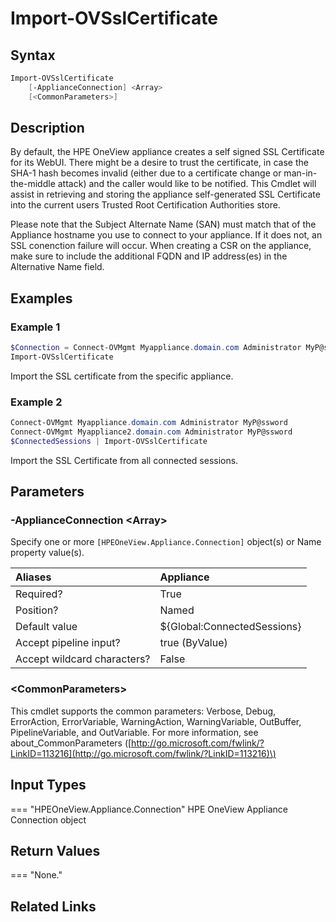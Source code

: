﻿---
description: Import an appliance SSL Certificate.
---

# Import-OVSslCertificate

## Syntax

```powershell
Import-OVSslCertificate
    [-ApplianceConnection] <Array>
    [<CommonParameters>]
```

## Description

By default, the HPE OneView appliance creates a self signed SSL Certificate for its WebUI.  There might be a desire to trust the certificate, in case the SHA-1 hash becomes invalid (either due to a certificate change or man-in-the-middle attack) and the caller would like to be notified.  This Cmdlet will assist in retrieving and storing the appliance self-generated SSL Certificate into the current users Trusted Root Certification Authorities store.

Please note that the Subject Alternate Name (SAN) must match that of the Appliance hostname you use to connect to your appliance.  If it does not, an SSL conenction failure will occur.  When creating a CSR on the appliance, make sure to include the additional FQDN and IP address(es) in the Alternative Name field.

## Examples

###  Example 1 

```powershell
$Connection = Connect-OVMgmt Myappliance.domain.com Administrator MyP@ssword
Import-OVSslCertificate
```

Import the SSL certificate from the specific appliance.

###  Example 2 

```powershell
Connect-OVMgmt Myappliance.domain.com Administrator MyP@ssword
Connect-OVMgmt Myappliance2.domain.com Administrator MyP@ssword
$ConnectedSessions | Import-OVSslCertificate 
```

Import the SSL Certificate from all connected sessions.

## Parameters

### -ApplianceConnection &lt;Array&gt;

Specify one or more `[HPEOneView.Appliance.Connection]` object(s) or Name property value(s).

| Aliases | Appliance |
| :--- | :--- |
| Required? | True |
| Position? | Named |
| Default value | ${Global:ConnectedSessions} |
| Accept pipeline input? | true (ByValue) |
| Accept wildcard characters? | False |

### &lt;CommonParameters&gt;

This cmdlet supports the common parameters: Verbose, Debug, ErrorAction, ErrorVariable, WarningAction, WarningVariable, OutBuffer, PipelineVariable, and OutVariable. For more information, see about\_CommonParameters \([http://go.microsoft.com/fwlink/?LinkID=113216](http://go.microsoft.com/fwlink/?LinkID=113216)\)

## Input Types

=== "HPEOneView.Appliance.Connection"
    HPE OneView Appliance Connection object
    

## Return Values

=== "None."
    
    

## Related Links

